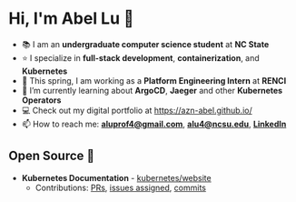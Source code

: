 # Hi, I'm Abel Lu 👋

- 📚 I am an **undergraduate computer science student** at **NC State**
- ⭐ I specialize in **full-stack development**, **containerization**, and **Kubernetes**
- 🏢 This spring, I am working as a **Platform Engineering Intern** at **RENCI**
- 🌱 I’m currently learning about **ArgoCD**, **Jaeger** and other **Kubernetes Operators**
- 💻 Check out my digital portfolio at https://azn-abel.github.io/
- 📫 How to reach me: **aluprof4@gmail.com**, **alu4@ncsu.edu**, [**LinkedIn**](https://www.linkedin.com/in/aluprof4/)

## Open Source 💚
- **Kubernetes Documentation** - [kubernetes/website](https://github.com/kubernetes/website)
  - Contributions: [PRs](https://github.com/kubernetes/website/pulls?q=is%3Apr+author%3Aazn-abel+is%3Aclosed), [issues assigned](https://github.com/kubernetes/website/issues?q=assignee%3Aazn-abel), [commits](https://github.com/kubernetes/website/commits/main/?author=azn-abel)
